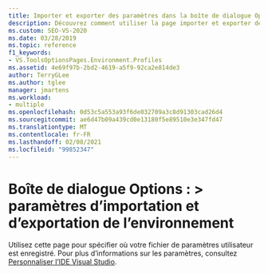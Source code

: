 ```yaml
---
title: Importer et exporter des paramètres dans la boîte de dialogue Options
description: Découvrez comment utiliser la page importer et exporter des paramètres dans la section environnement pour spécifier l’emplacement d’enregistrement de votre fichier de paramètres utilisateur.
ms.custom: SEO-VS-2020
ms.date: 03/28/2019
ms.topic: reference
f1_keywords:
- VS.ToolsOptionsPages.Environment.Profiles
ms.assetid: 4e69f97b-2bd2-4619-a5f9-92ca2e814de3
author: TerryGLee
ms.author: tglee
manager: jmartens
ms.workload:
- multiple
ms.openlocfilehash: 0d53c5a553a93f6de032709a3c8d91303cad26d4
ms.sourcegitcommit: ae6d47b09a439cd0e13180f5e89510e3e347fd47
ms.translationtype: MT
ms.contentlocale: fr-FR
ms.lasthandoff: 02/08/2021
ms.locfileid: "99852347"
---
```

# <a name="options-dialog-box-environment--import-and-export-settings"></a>Boîte de dialogue Options : \> paramètres d’importation et d’exportation de l’environnement

Utilisez cette page pour spécifier où votre fichier de paramètres utilisateur est enregistré. Pour plus d’informations sur les paramètres, consultez [Personnaliser l’IDE Visual Studio](../../ide/personalizing-the-visual-studio-ide.md).